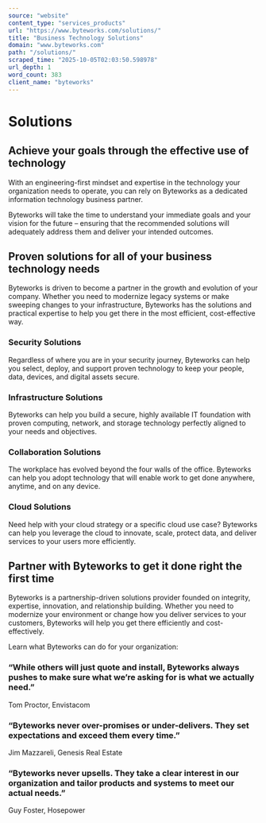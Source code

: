 ```yaml
---
source: "website"
content_type: "services_products"
url: "https://www.byteworks.com/solutions/"
title: "Business Technology Solutions"
domain: "www.byteworks.com"
path: "/solutions/"
scraped_time: "2025-10-05T02:03:50.598978"
url_depth: 1
word_count: 383
client_name: "byteworks"
---
```


# Solutions

## Achieve your goals through the effective use of technology

With an engineering-first mindset and expertise in the technology your organization needs to operate, you can rely on Byteworks as a dedicated information technology business partner.

Byteworks will take the time to understand your immediate goals and your vision for the future – ensuring that the recommended solutions will adequately address them and deliver your intended outcomes.

## Proven solutions for all of your business technology needs

Byteworks is driven to become a partner in the growth and evolution of your company. Whether you need to modernize legacy systems or make sweeping changes to your infrastructure, Byteworks has the solutions and practical expertise to help you get there in the most efficient, cost-effective way.

### Security Solutions

Regardless of where you are in your security journey, Byteworks can help you select, deploy, and support proven technology to keep your people, data, devices, and digital assets secure.

### Infrastructure Solutions

Byteworks can help you build a secure, highly available IT foundation with proven computing, network, and storage technology perfectly aligned to your needs and objectives.

### Collaboration Solutions

The workplace has evolved beyond the four walls of the office. Byteworks can help you adopt technology that will enable work to get done anywhere, anytime, and on any device.

### Cloud Solutions

Need help with your cloud strategy or a specific cloud use case? Byteworks can help you leverage the cloud to innovate, scale, protect data, and deliver services to your users more efficiently.

## Partner with Byteworks to get it done right the first time

Byteworks is a partnership-driven solutions provider founded on integrity, expertise, innovation, and relationship building. Whether you need to modernize your environment or change how you deliver services to your customers, Byteworks will help you get there efficiently and cost-effectively.

Learn what Byteworks can do for your organization:

### “While others will just quote and install, Byteworks always pushes to make sure what we’re asking for is what we actually need.”

Tom Proctor, Envistacom

### “Byteworks never over-promises or under-delivers. They set expectations and exceed them every time.”

Jim Mazzareli, Genesis Real Estate

### “Byteworks never upsells. They take a clear interest in our organization and tailor products and systems to meet our actual needs.”

Guy Foster, Hosepower